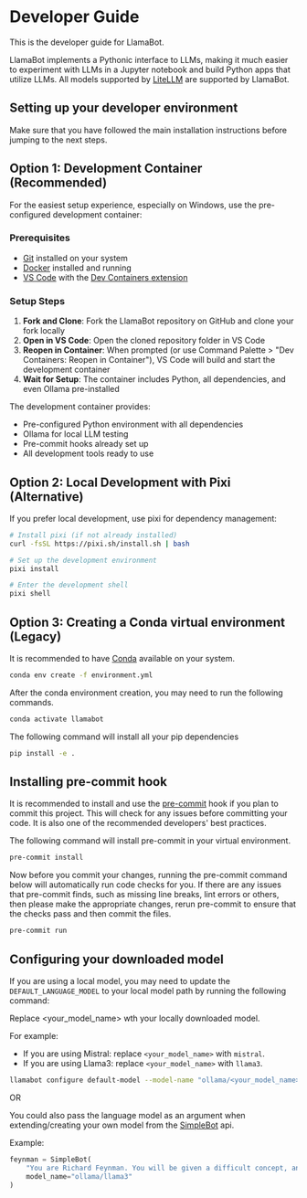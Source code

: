 # Developer Guide

This is the developer guide for LlamaBot.

LlamaBot implements a Pythonic interface to LLMs,
making it much easier to experiment with LLMs in a Jupyter notebook
and build Python apps that utilize LLMs.
All models supported by [LiteLLM](https://github.com/BerriAI/litellm) are supported by LlamaBot.

## Setting up your developer environment

Make sure that you have followed the main installation instructions before jumping to the next steps.

## Option 1: Development Container (Recommended)

For the easiest setup experience, especially on Windows, use the pre-configured development container:

### Prerequisites
- <a href="https://git-scm.com/downloads" target="_blank">Git</a> installed on your system
- <a href="https://www.docker.com/get-started" target="_blank">Docker</a> installed and running
- <a href="https://code.visualstudio.com/" target="_blank">VS Code</a> with the <a href="https://marketplace.visualstudio.com/items?itemName=ms-vscode-remote.remote-containers" target="_blank">Dev Containers extension</a>

### Setup Steps
1. **Fork and Clone**: Fork the LlamaBot repository on GitHub and clone your fork locally
2. **Open in VS Code**: Open the cloned repository folder in VS Code
3. **Reopen in Container**: When prompted (or use Command Palette > "Dev Containers: Reopen in Container"), VS Code will build and start the development container
4. **Wait for Setup**: The container includes Python, all dependencies, and even Ollama pre-installed

The development container provides:
- Pre-configured Python environment with all dependencies
- Ollama for local LLM testing
- Pre-commit hooks already set up
- All development tools ready to use

## Option 2: Local Development with Pixi (Alternative)

If you prefer local development, use pixi for dependency management:

```bash
# Install pixi (if not already installed)
curl -fsSL https://pixi.sh/install.sh | bash

# Set up the development environment
pixi install

# Enter the development shell
pixi shell
```

## Option 3: Creating a Conda virtual environment (Legacy)

It is recommended to have <a href="https://conda.io/projects/conda/en/latest/user-guide/install/index.html" target="_blank">Conda</a> available on your system.

```bash
conda env create -f environment.yml
```

After the conda environment creation, you may need to run the following commands.

```bash
conda activate llamabot
```

The following command will install all your pip dependencies

```bash
pip install -e .
```

## Installing pre-commit hook

It is recommended to install and use the <a href="https://pre-commit.com/" target="_blank">pre-commit</a> hook if you plan to commit this project.
This will check for any issues before committing your code. It is also one of the recommended developers' best practices.

The following command will install pre-commit in your virtual environment.

```bash
pre-commit install
```

Now before you commit your changes, running the pre-commit command below will automatically run code checks for you.
If there are any issues that pre-commit finds, such as missing line breaks, lint errors or others,
then please make the appropriate changes, rerun pre-commit to ensure that the checks pass and then commit the files.

```bash
pre-commit run
```

## Configuring your downloaded model

If you are using a local model, you may need to update the `DEFAULT_LANGUAGE_MODEL` to your local model path by
running the following command:

Replace <your_model_name> wth your locally downloaded model.

For example:

- If you are using Mistral: replace `<your_model_name>` with `mistral`.
- If you are using Llama3: replace `<your_model_name>` with `llama3`.

```bash
llamabot configure default-model --model-name "ollama/<your_model_name>"
```

OR

You could also pass the language model as an argument when extending/creating your own model from the
[SimpleBot](../llamabot/bot/simplebot.py) api.

Example:

```python
feynman = SimpleBot(
    "You are Richard Feynman. You will be given a difficult concept, and your task is to explain it back.",
    model_name="ollama/llama3"
)
```
